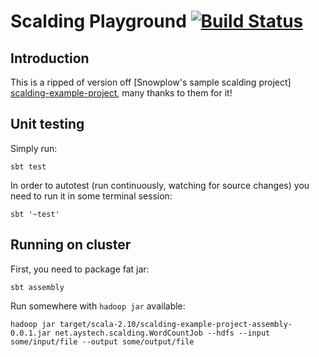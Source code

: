 # Scalding Playground [![Build Status](https://travis-ci.org/dartov/scalding-playground.png)](https://travis-ci.org/dartov/scalding-playground)

## Introduction

This is a ripped of version off [Snowplow's sample scalding project] [scalding-example-project], many thanks to them for it!

## Unit testing

Simply run:

    sbt test

In order to autotest (run continuously, watching for source changes) you need to run it in some terminal session:

    sbt '~test'

## Running on cluster

First, you need to package fat jar:

    sbt assembly

Run somewhere with `hadoop jar` available:

    hadoop jar target/scala-2.10/scalding-example-project-assembly-0.0.1.jar net.aystech.scalding.WordCountJob --hdfs --input some/input/file --output some/output/file


[scalding-example-project]: https://github.com/snowplow/scalding-example-project
